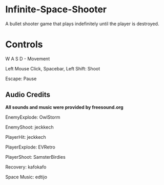 # Infinite-Space-Shooter
A bullet shooter game that plays indefinitely until the player is destroyed.

# Controls
W A S D - Movement

Left Mouse Click, Spacebar, Left Shift: Shoot

Escape: Pause

## Audio Credits
**All sounds and music were provided by freesound.org**

EnemyExplode: OwlStorm

EnemyShoot: jeckkech

PlayerHit: jeckkech

PlayerExplode: EVRetro

PlayerShoot: SamsterBirdies

Recovery: kafokafo

Space Music: edtijo